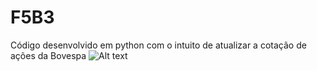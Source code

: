 # F5B3
Código desenvolvido em python com o intuito de atualizar a cotação de ações da Bovespa
![Alt text](output/Historico_unitario_acao/*.png?raw=true "Title")
